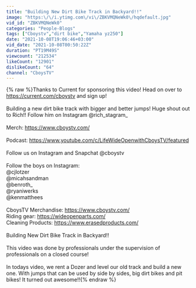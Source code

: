 ```yaml
---
title: "Building New Dirt Bike Track in Backyard!!"
image: "https:\/\/i.ytimg.com\/vi\/ZBKVMQNeWk0\/hqdefault.jpg"
vid_id: "ZBKVMQNeWk0"
categories: "People-Blogs"
tags: ["Cboystv","dirt bike","Yamaha yz250"]
date: "2021-10-08T19:06:46+03:00"
vid_date: "2021-10-08T00:50:22Z"
duration: "PT19M49S"
viewcount: "212534"
likeCount: "12901"
dislikeCount: "64"
channel: "CboysTV"
---
```

{% raw %}Thanks to Current for sponsoring this video! Head on over to <a rel="nofollow" target="blank" href="https://current.com/cboystv">https://current.com/cboystv</a> and sign up! <br /><br />Building a new dirt bike track with bigger and better jumps! Huge shout out to Rich!! Follow him on Instagram @rich_stagram_<br /><br />Merch: <a rel="nofollow" target="blank" href="https://www.cboystv.com/">https://www.cboystv.com/</a>   <br /><br />Podcast: <a rel="nofollow" target="blank" href="https://www.youtube.com/c/LifeWideOpenwithCboysTV/featured">https://www.youtube.com/c/LifeWideOpenwithCboysTV/featured</a> <br /><br />Follow us on Instagram and Snapchat @cboystv<br /><br />Follow the boys on Instagram:<br />@cjlotzer<br />@micahsandman<br />@benroth_<br />@ryaniwerks<br />@kenmatthees<br /><br />CboysTV Merchandise: <a rel="nofollow" target="blank" href="https://www.cboystv.com/">https://www.cboystv.com/</a><br />Riding gear: <a rel="nofollow" target="blank" href="https://wideopenparts.com/">https://wideopenparts.com/</a><br />Cleaning Products: <a rel="nofollow" target="blank" href="https://www.erasedproducts.com/">https://www.erasedproducts.com/</a><br /><br />Building New Dirt Bike Track in Backyard!!<br /><br />This video was done by professionals under the supervision of professionals on a closed course! <br /><br />In todays video, we rent a Dozer and level our old track and build a new one. With jumps that can be used by side by sides, big dirt bikes and pit bikes! It turned out awesome!!{% endraw %}
